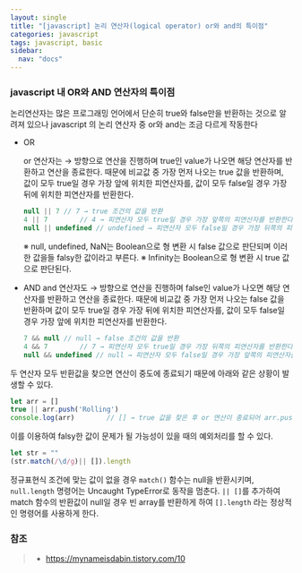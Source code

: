 ```yaml
---
layout: single
title: "[javascript] 논리 연산자(logical operator) or와 and의 특이점"
categories: javascript
tags: javascript, basic
sidebar:
  nav: "docs"
---
```


### javascript  내 OR와 AND 연산자의 특이점

논리연산자는 많은 프로그래밍 언어에서 단순히 true와 false만을 반환하는 것으로 알려져 있으나 javascript 의 논리 연산자 중 or와 and는 조금 다르게 작동한다



- OR

  or 연산자는 → 방향으로 연산을 진행하며 true인 value가 나오면 해당 연산자를 반환하고 연산을 종료한다.
  때문에 비교값 중 가장 먼저 나오는 true 값을 반환하며, 값이 모두 true일 경우 가장 앞에 위치한 피연산자를, 값이 모두 false일 경우 가장 뒤에 위치한 피연산자를 반환한다. 

  ```javascript
  null || 7	// 7 → true 조건의 값을 반환
  4 || 7		// 4 → 피연산자 모두 true일 경우 가장 앞쪽의 피연산자를 반환한다.
  null || undefined	// undefined → 피연산자 모두 false일 경우 가장 뒤쪽의 피연산자를 반환한다.
  ```

  ※ null, undefined, NaN는 Boolean으로 형 변환 시 false 값으로 판단되며 이러한 값을들 falsy한 값이라고 부른다.
  ※ Infinity는 Boolean으로 형 변환 시 true 값으로 판단된다.

  

- AND
  and 연산자도 → 방향으로 연산을 진행하며 false인 value가 나오면 해당 연산자를 반환하고 연산을 종료한다.
  때문에 비교값 중 가장 먼저 나오는 false 값을 반환하며 값이 모두 true일 경우 가장 뒤에 위치한 피연산자를, 값이 모두 false일 경우 가장 앞에 위치한 피연산자를 반환한다.

  ```javascript
  7 && null	// null → false 조건의 값을 반환
  4 && 7		// 7 → 피연산자 모두 true일 경우 가장 뒤쪽의 피연산자를 반환한다.
  null && undefined	// null → 피연산자 모두 false일 경우 가장 앞쪽의 피연산자를 반환한다.
  ```

  

두 연산자 모두 반환값을 찾으면 연산이 중도에 종료되기 때문에 아래와 같은 상황이 발생할 수 있다.

```javascript
let arr = []
true || arr.push('Rolling')
console.log(arr)		// [] → true 값을 찾은 후 or 연산이 종료되어 arr.push() 함수가 실행되지 않았다.
```



이를 이용하여 falsy한 값이 문제가 될 가능성이 있을 때의 예외처리를 할 수 있다.

```javascript
let str = ""
(str.match(/\d/g)|| []).length
```

정규표현식 조건에 맞는 값이 없을 경우 `match()` 함수는 null을 반환시키며, `null.length` 명령어는 Uncaught TypeError로 동작을 멈춘다.
`|| []`를 추가하여 match 함수의 반환값이 null일 경우 빈 array를 반환하게 하여 `[].length` 라는 정상적인 명령어를 사용하게 한다.



### 참조

> - https://mynameisdabin.tistory.com/10